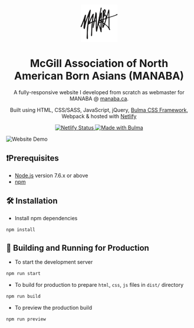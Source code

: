 <div align="center">
	<img alt ="MANABA Logo" src="./src/assets/manaba-black-tight.svg" width="100"/>
</div>
<h1 align="center">
	McGill Association of North American Born Asians (MANABA)
</h1>
<p align="center">
	A fully-responsive website I developed from scratch as webmaster for MANABA @ <a href='manaba.ca' target="_blank">manaba.ca</a>.
</p>
<p align="center">
	Built using HTML, CSS/SASS, JavaScript, jQuery, <a href='https://bulma.io/' target="_blank">Bulma CSS Framework</a>, Webpack & hosted with <a href='http://netlify.com/' target="_blank">Netlify</a>
</p>
<p align="center">
    <a href="https://app.netlify.com/sites/manaba/deploys" target="_blank">
        <img src="https://api.netlify.com/api/v1/badges/a953c3b2-3086-4ada-8c7d-f9e9dd8732e2/deploy-status" alt="Netlify Status"/>
    </a>
    <a href="https://bulma.io" target="_blank">
        <img src="https://bulma.io/images/made-with-bulma.png" alt="Made with Bulma" width="128" height="24">
    </a>
</p>

![Website Demo](demo.gif)

## ❗️Prerequisites

-   [Node.js](https://nodejs.org/) version 7.6.x or above
-   [npm](https://www.npmjs.com/get-npm)

## 🛠 Installation

-   Install npm dependencies

```sh
npm install
```

## 🚀 Building and Running for Production

-   To start the development server

```sh
npm run start
```

-   To build for production to prepare `html`, `css`, `js` files in `dist/` directory

```sh
npm run build
```

-   To preview the production build

```sh
npm run preview
```
